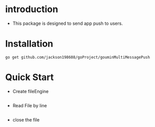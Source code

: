# introduction
- This package is designed to send app push to users.

# Installation

	go get github.com/jackson198608/goProject/gouminMultiMessagePush

# Quick Start

- Create fileEngine 

```Go
```

-  Read File by line 

```Go

```

- close the file